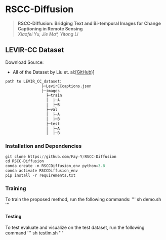 # RSCC-Diffusion
> __RSCC-Diffusion: Bridging Text and Bi-temporal Images for Change Captioning in Remote Sensing__  
> _Xiaofei Yu, Jie Ma*, Yitong Li_  

## LEVIR-CC Dataset 
Download Source:
- All of the Dataset by Liu et. al:[[GitHub](https://github.com/Chen-Yang-Liu/LEVIR-CC-Dataset))]
```python
path to LEVIR_CC_dataset:
                ├─LevirCCcaptions.json
                ├─images
                  ├─train
                  │  ├─A
                  │  ├─B
                  ├─val
                  │  ├─A
                  │  ├─B
                  ├─test
                  │  ├─A
                  │  ├─B
```
### Installation and Dependencies
```python
git clone https://github.com/Fay-Y/RSCC-Diffusion
cd RSCC-Diffusion
conda create -n RSCCDiffusion_env python=3.8
conda activate RSCCDiffusion_env
pip install -r requirements.txt
```
### Training
 To train the proposed method, run the following commands:
'''
sh demo.sh
'''

#### Testing
 To test evaluate and visualize on the test dataset, run the following command
'''
sh testlm.sh
'''
